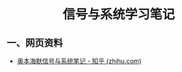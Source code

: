 # <h1 align = "center">信号与系统学习笔记</h1>

## 一、网页资料

- [奥本海默信号与系统笔记 - 知乎 (zhihu.com)](https://www.zhihu.com/column/c_1567682282831376384)



